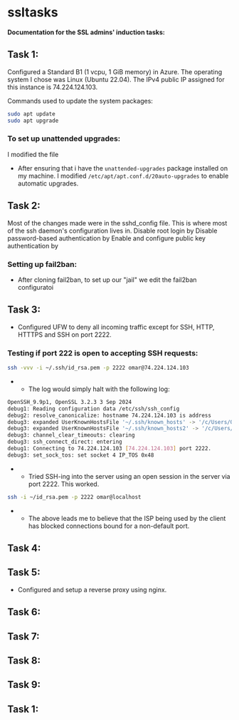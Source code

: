 # ssltasks
**Documentation for the SSL admins' induction tasks:**
## Task 1:
Configured a Standard B1 (1 vcpu, 1 GiB memory) in Azure. The operating system I chose was Linux (Ubuntu 22.04). The IPv4 public IP assigned for this instance is 74.224.124.103.

Commands used to update the system packages:
```bash
sudo apt update
sudo apt upgrade
```
### To set up unattended upgrades:
I modified the file 
- After ensuring that i have the ```unattended-upgrades``` package installed on my machine. I modified ```/etc/apt/apt.conf.d/20auto-upgrades``` to enable automatic upgrades.
  
## Task 2:
Most of the changes made were in the sshd_config file. This is where most of the ssh daemon's configuration lives in.
Disable root login by
Disable password-based authentication by
Enable and configure public key authentication by

### Setting up fail2ban:
- After cloning fail2ban, to set up our "jail" we edit the fail2ban configuratoi

## Task 3: 
- Configured UFW to deny all incoming traffic except for SSH, HTTP, HTTTPS and SSH on port 2222.
### Testing if port 222 is open to accepting SSH requests:
```bash
ssh -vvv -i ~/.ssh/id_rsa.pem -p 2222 omar@74.224.124.103
```
- - The log would simply halt with the following log:
```bash
OpenSSH_9.9p1, OpenSSL 3.2.3 3 Sep 2024
debug1: Reading configuration data /etc/ssh/ssh_config
debug2: resolve_canonicalize: hostname 74.224.124.103 is address
debug3: expanded UserKnownHostsFile '~/.ssh/known_hosts' -> '/c/Users/Omarn/.ssh/known_hosts'
debug3: expanded UserKnownHostsFile '~/.ssh/known_hosts2' -> '/c/Users/Omarn/.ssh/known_hosts2'
debug3: channel_clear_timeouts: clearing
debug3: ssh_connect_direct: entering
debug1: Connecting to 74.224.124.103 [74.224.124.103] port 2222.
debug3: set_sock_tos: set socket 4 IP_TOS 0x48
```
- - Tried SSH-ing into the server using an open session in the server via port 2222. This worked.
```bash
ssh -i ~/id_rsa.pem -p 2222 omar@localhost
```
- - The above leads me to believe that the ISP being used by the client has blocked connections bound for a non-default port.


## Task 4:

## Task 5:
- Configured and setup a reverse proxy using nginx.

## Task 6:


## Task 7:


## Task 8:


## Task 9:


## Task 1:
